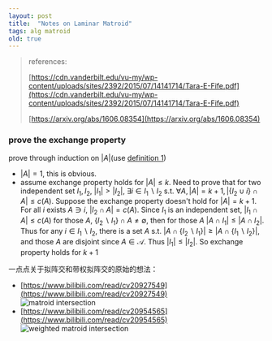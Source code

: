 ```yaml
---
layout: post
title:  "Notes on Laminar Matroid"
tags: alg matroid
old: true
---
```


> references: 
> 
> [https://cdn.vanderbilt.edu/vu-my/wp-content/uploads/sites/2392/2015/07/14141714/Tara-E-Fife.pdf](https://cdn.vanderbilt.edu/vu-my/wp-content/uploads/sites/2392/2015/07/14141714/Tara-E-Fife.pdf)
>
> [https://arxiv.org/abs/1606.08354](https://arxiv.org/abs/1606.08354)


### prove the exchange property

prove through induction on $|A|$(use [definition 1](https://arxiv.org/abs/1606.08354))

- $|A|=1$, this is obvious.
- assume exchange property holds for $|A|\leq k$. Need to prove that for two independent set $I_1,I_2$, $|I_1|>|I_2|$, $\exists i\in I_1\backslash I_2$ s.t. $\forall A, |A|=k+1, |\{I_2\cup i\}\cap A|\leq c(A)$. Suppose the exchange property doesn't hold for $|A|=k+1$. For all $i$ exists $A\ni i$, $|I_2\cap A|=c(A)$. Since $I_1$ is an independent set, $|I_1\cap A|\leq c(A)$ for those $A$, $\{I_2\backslash I_1\}\cap A\not= \emptyset$, then for those $A$ $|A\cap I_1|\leq |A\cap I_2|$. Thus for any $i\in I_1\backslash I_2$, there is a set $A$ s.t. $|A\cap \{I_2\backslash I_1\}| \geq |A\cap \{I_1\backslash I_2\}|$, and those $A$ are disjoint since $A\in \mathcal{A}$. Thus $|I_1|\leq|I_2|$. So exchange property holds for $k+1$


一点点关于拟阵交和带权拟阵交的原始的想法：

- [https://www.bilibili.com/read/cv20927549](https://www.bilibili.com/read/cv20927549)<br> ![matroid intersection]({{url}}/assets/image/matroid_intersection/MI.jpeg)
- [https://www.bilibili.com/read/cv20954565](https://www.bilibili.com/read/cv20954565)<br> ![weighted matroid intersection]({{url}}/assets/image/matroid_intersection/weightedMI.jpeg)